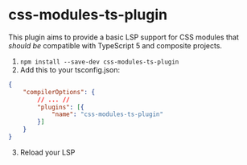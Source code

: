 # css-modules-ts-plugin

This plugin aims to provide a basic LSP support for CSS modules that _should be_ compatible with TypeScript 5 and composite projects.

1. `npm install --save-dev css-modules-ts-plugin`
2. Add this to your tsconfig.json:

```json
{
    "compilerOptions": {
        // ... //
        "plugins": [{
            "name": "css-modules-ts-plugin"
        }]
    }
}
```

3. Reload your LSP
